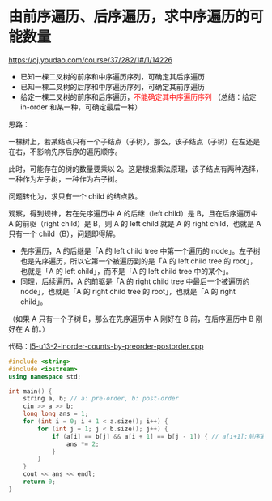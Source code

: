 # 由前序遍历、后序遍历，求中序遍历的可能数量

https://oj.youdao.com/course/37/282/1#/1/14226

- 已知一棵二叉树的前序和中序遍历序列，可确定其后序遍历
- 已知一棵二叉树的后序和中序遍历序列，可确定其前序遍历
- 给定一棵二叉树的前序和后序遍历，<font color="red">不能确定其中序遍历序列</font>
（总结：给定 in-order 和某一种，可确定最后一种）

思路：

一棵树上，若某结点只有一个子结点（子树），那么，该子结点（子树）在左还是在右，不影响先序后序的遍历顺序。

此时，可能存在的树的数量要乘以 2。这是根据乘法原理，该子结点有两种选择，一种作为左子树，一种作为右子树。

问题转化为，求只有一个 child 的结点数。

观察，得到规律，若在先序遍历中 A 的后继（left child）是 B，且在后序遍历中 A 的前驱（right child）是 B，则 A 的 left child 就是 A 的 right child，也就是 A 只有一个 child（B），问题即得解。
- 先序遍历，A 的后继是「A 的 left child tree 中第一个遍历的 node」。左子树也是先序遍历，所以它第一个被遍历到的是「A 的 left child tree 的 root」，也就是「A 的 left child」，而不是「A 的 left child tree 中的某个」。
- 同理，后续遍历，A 的前驱是「A 的 right child tree 中最后一个被遍历的 node」，也就是「A 的 right child tree 的 root」，也就是「A 的 right child」。

（如果 A 只有一个子树 B，那么在先序遍历中 A 刚好在 B 前，在后序遍历中 B 刚好在 A 前。）

代码：[l5-u13-2-inorder-counts-by-preorder-postorder.cpp](code/l5-u13-2-inorder-counts-by-preorder-postorder.cpp)

```cpp
#include <string>
#include <iostream>
using namespace std;

int main() {
    string a, b; // a: pre-order, b: post-order
    cin >> a >> b;
    long long ans = 1;
    for (int i = 0; i + 1 < a.size(); i++) {
        for (int j = 1; j < b.size(); j++) {
            if (a[i] == b[j] && a[i + 1] == b[j - 1]) { // a[i+1]:前序遍历的后继，b[j-1]:后序遍历的前驱
                ans *= 2;
            }
        }
    }
    cout << ans << endl;
    return 0;
}
```